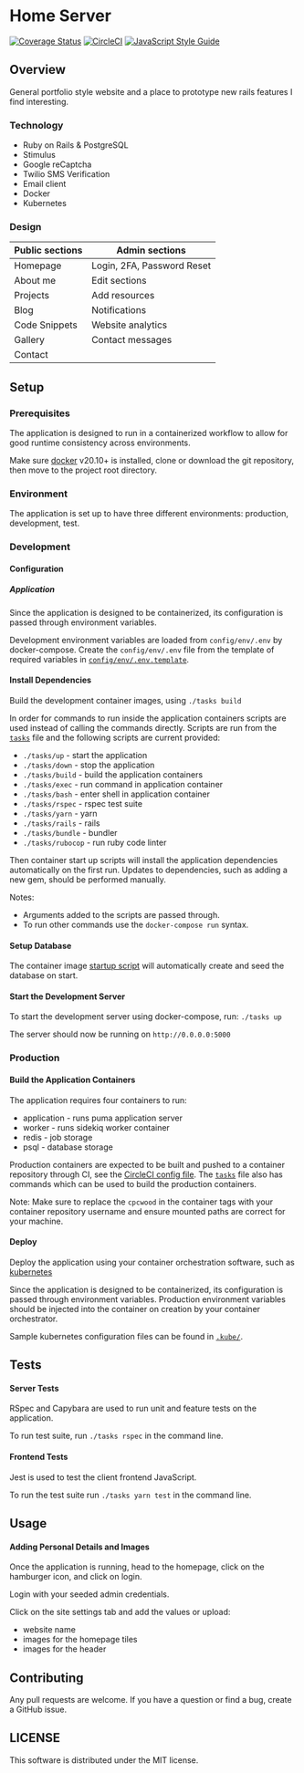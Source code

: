 # Home Server

[![Coverage Status](https://img.shields.io/coveralls/github/cpcwood/home-server?style=flat-square&color=sucess)](https://coveralls.io/github/cpcwood/home-server?branch=master) [![CircleCI](https://img.shields.io/circleci/build/gh/cpcwood/home-server?style=flat-square&color=sucess)](https://app.circleci.com/pipelines/github/cpcwood/home-server) [![JavaScript Style Guide](https://img.shields.io/badge/JS_code_style-standard-informational.svg?style=flat-square)](https://standardjs.com)

## Overview

General portfolio style website and a place to prototype new rails features I find interesting.

### Technology

- Ruby on Rails & PostgreSQL
- Stimulus
- Google reCaptcha
- Twilio SMS Verification
- Email client
- Docker
- Kubernetes

### Design

| Public sections | Admin sections              |
|-                |-                            |
| Homepage        | Login, 2FA, Password Reset  |
| About me        | Edit sections               |
| Projects        | Add resources               |
| Blog            | Notifications               |
| Code Snippets   | Website analytics           |
| Gallery         | Contact messages            |
| Contact         |                             |



## Setup

### Prerequisites

The application is designed to run in a containerized workflow to allow for good runtime consistency across environments. 

Make sure [docker](https://www.docker.com/) v20.10+ is installed, clone or download the git repository, then move to the project root directory.

### Environment

The application is set up to have three different environments: production, development, test.

### Development

#### Configuration


##### Application

Since the application is designed to be containerized, its configuration is passed through environment variables. 

Development environment variables are loaded from ```config/env/.env``` by docker-compose. Create the ```config/env/.env``` file from the template of required variables in [```config/env/.env.template```](/config/env/.env.template).

#### Install Dependencies

Build the development container images, using ```./tasks build```

In order for commands to run inside the application containers scripts are used instead of calling the commands directly. Scripts are run from the [`tasks`](./tasks) file and the following scripts are current provided:
- ```./tasks/up``` - start the application
- ```./tasks/down``` - stop the application
- ```./tasks/build``` - build the application containers
- ```./tasks/exec``` - run command in application container
- ```./tasks/bash``` - enter shell in application container
- ```./tasks/rspec``` - rspec test suite
- ```./tasks/yarn``` - yarn
- ```./tasks/rails``` - rails
- ```./tasks/bundle``` - bundler
- ```./tasks/rubocop``` - run ruby code linter

Then container start up scripts will install the application dependencies automatically on the first run. Updates to dependencies, such as adding a new gem, should be performed manually.

Notes:
- Arguments added to the scripts are passed through.
- To run other commands use the ```docker-compose run``` syntax.

#### Setup Database

The container image [startup script](./.docker/scripts/startup-worker-dev) will automatically create and seed the database on start.

#### Start the Development Server

To start the development server using docker-compose, run: ```./tasks up```

The server should now be running on ```http://0.0.0.0:5000```

### Production
#### Build the Application Containers

The application requires four containers to run:
- application - runs puma application server
- worker - runs sidekiq worker container
- redis - job storage
- psql - database storage

Production containers are expected to be built and pushed to a container repository through CI, see the [CircleCI config file](./.circleci/config.yml). The [`tasks`](./tasks) file also has commands which can be used to build the production containers. 

Note: Make sure to replace the ```cpcwood``` in the container tags with your container repository username and ensure mounted paths are correct for your machine.

#### Deploy

Deploy the application using your container orchestration software, such as [kubernetes](https://kubernetes.io/)

Since the application is designed to be containerized, its configuration is passed through environment variables. Production environment variables should be injected into the container on creation by your container orchestrator.

Sample kubernetes configuration files can be found in [```.kube/```](.kube/).


## Tests

#### Server Tests

RSpec and Capybara are used to run unit and feature tests on the application. 

To run test suite, run ```./tasks rspec``` in the command line.

#### Frontend Tests

Jest is used to test the client frontend JavaScript.

To run the test suite run ```./tasks yarn test``` in the command line.


## Usage

#### Adding Personal Details and Images

Once the application is running, head to the homepage, click on the hamburger icon, and click on login.

Login with your seeded admin credentials.

Click on the site settings tab and add the values or upload:
- website name
- images for the homepage tiles 
- images for the header


## Contributing

Any pull requests are welcome. If you have a question or find a bug, create a GitHub issue.


## LICENSE

This software is distributed under the MIT license.
